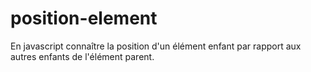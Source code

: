 # position-element
En javascript connaître la position d'un élément enfant par rapport aux autres enfants de l'élément parent.
